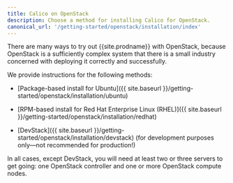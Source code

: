 ```yaml
---
title: Calico on OpenStack
description: Choose a method for installing Calico for OpenStack.
canonical_url: '/getting-started/openstack/installation/index'
---
```


There are many ways to try out {{site.prodname}} with OpenStack, because OpenStack
is a sufficiently complex system that there is a small industry
concerned with deploying it correctly and successfully.

We provide instructions for the following methods:

- [Package-based install for Ubuntu]({{ site.baseurl }}/getting-started/openstack/installation/ubuntu)

- [RPM-based install for Red Hat Enterprise Linux (RHEL)]({{ site.baseurl }}/getting-started/openstack/installation/redhat)

- [DevStack]({{ site.baseurl }}/getting-started/openstack/installation/devstack) (for development purposes only—not recommended for production!)

In all cases, except DevStack, you will need at least two or three servers to
get going: one OpenStack controller and one or more OpenStack compute nodes.
